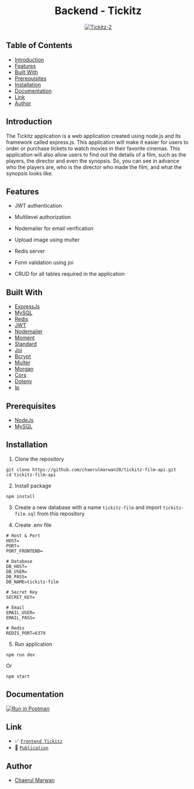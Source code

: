 <h1 align="center">Backend - Tickitz</h1>
<p align="center">
  <a href="https://booking-tickitz-film.netlify.app/" target="_blank"><img src="https://i.ibb.co/tzSzq4x/Tickitz-2.png" alt="Tickitz-2" border="0" /></a>
</p>

## Table of Contents

- [Introduction](#introduction)
- [Features](#features)
- [Built With](#built-with)
- [Prerequisites](#prerequisites)
- [Installation](#installation)
- [Documentation](#documentation)
- [Link](#link)
- [Author](#author)

## Introduction

The Tickitz application is a web application created using node.js and its framework called express.js. This application will make it easier for users to order or purchase tickets to watch movies in their favorite cinemas. This application will also allow users to find out the details of a film, such as the players, the director and even the synopsis. So, you can see in advance who the players are, who is the director who made the film, and what the synopsis looks like.

## Features

- JWT authentication

- Multilevel authorization

- Nodemailer for email verification

- Upload image using multer

- Redis server

- Form validation using joi

- CRUD for all tables required in the application

## Built With

- [ExpressJs](https://expressjs.com/)
- [MySQL](https://www.mysql.com/)
- [Redis](https://redis.io/)
- [JWT](https://jwt.io/)
- [Nodemailer](https://nodemailer.com/)
- [Moment](https://momentjs.com/)
- [Standard](https://standardjs.com/)
- [Joi](https://www.npmjs.com/package/joi)
- [Bcrypt](https://www.npmjs.com/package/bcrypt)
- [Multer](https://www.npmjs.com/package/multer)
- [Morgan](https://www.npmjs.com/package/morgan)
- [Cors](https://www.npmjs.com/package/cors)
- [Dotenv](https://www.npmjs.com/package/dotenv)
- [Ip](https://www.npmjs.com/package/ip)

## Prerequisites

- [NodeJs](https://nodejs.org/en/download/)
- [MySQL](https://www.mysql.com/)

## Installation

1. Clone the repository

```
git clone https://github.com/chaerulmarwan20/tickitz-film-api.git
cd tickitz-film-api
```

2. Install package

```
npm install
```

3. Create a new database with a name `tickitz-film` and import `tickitz-film.sql` from this repository

4. Create .env file

```
# Host & Port
HOST=
PORT=
PORT_FRONTEND=

# Database
DB_HOST=
DB_USER=
DB_PASS=
DB_NAME=tickitz-film

# Secret Key
SECRET_KEY=

# Email
EMAIL_USER=
EMAIL_PASS=

# Redis
REDIS_PORT=6379
```

5. Run application

```
npm run dev
```

Or

```
npm start
```

## Documentation

[![Run in Postman](https://run.pstmn.io/button.svg)](https://documenter.getpostman.com/view/11970262/TzXtJfm9)

## Link

- :white_check_mark: [`Frontend Tickitz`](https://github.com/chaerulmarwan20/tickitz-film-frontend)
- :rocket: [`Publication`](https://booking-tickitz-film.netlify.app/)

## Author

- [Chaerul Marwan](https://github.com/chaerulmarwan20)
